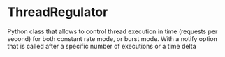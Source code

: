 # ThreadRegulator
Python class that allows to control thread execution in time (requests per second) for both constant rate mode, or burst mode. With a notify option that is called after a specific number of executions or a time delta
